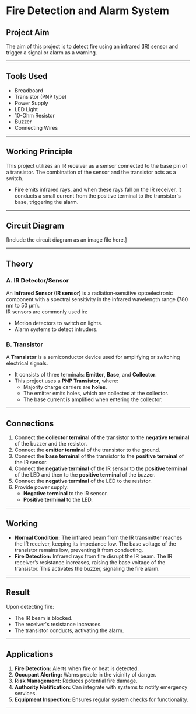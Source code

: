 
# Fire Detection and Alarm System

## Project Aim
The aim of this project is to detect fire using an infrared (IR) sensor and trigger a signal or alarm as a warning.

---

## Tools Used
- Breadboard
- Transistor (PNP type)
- Power Supply
- LED Light
- 10-Ohm Resistor
- Buzzer
- Connecting Wires

---

## Working Principle
This project utilizes an IR receiver as a sensor connected to the base pin of a transistor. The combination of the sensor and the transistor acts as a switch.  
- Fire emits infrared rays, and when these rays fall on the IR receiver, it conducts a small current from the positive terminal to the transistor's base, triggering the alarm.

---

## Circuit Diagram
[Include the circuit diagram as an image file here.]

---

## Theory

### A. IR Detector/Sensor
An **Infrared Sensor (IR sensor)** is a radiation-sensitive optoelectronic component with a spectral sensitivity in the infrared wavelength range (780 nm to 50 µm).  
IR sensors are commonly used in:
- Motion detectors to switch on lights.
- Alarm systems to detect intruders.

### B. Transistor
A **Transistor** is a semiconductor device used for amplifying or switching electrical signals.  
- It consists of three terminals: **Emitter**, **Base**, and **Collector**.
- This project uses a **PNP Transistor**, where:
  - Majority charge carriers are **holes**.
  - The emitter emits holes, which are collected at the collector.
  - The base current is amplified when entering the collector.

---

## Connections
1. Connect the **collector terminal** of the transistor to the **negative terminal** of the buzzer and the resistor.
2. Connect the **emitter terminal** of the transistor to the ground.
3. Connect the **base terminal** of the transistor to the **positive terminal** of the IR sensor.
4. Connect the **negative terminal** of the IR sensor to the **positive terminal** of the LED and then to the **positive terminal** of the buzzer.
5. Connect the **negative terminal** of the LED to the resistor.
6. Provide power supply:
   - **Negative terminal** to the IR sensor.
   - **Positive terminal** to the LED.

---

## Working
- **Normal Condition:** The infrared beam from the IR transmitter reaches the IR receiver, keeping its impedance low. The base voltage of the transistor remains low, preventing it from conducting.
- **Fire Detection:** Infrared rays from fire disrupt the IR beam. The IR receiver’s resistance increases, raising the base voltage of the transistor. This activates the buzzer, signaling the fire alarm.

---

## Result
Upon detecting fire:
- The IR beam is blocked.
- The receiver's resistance increases.
- The transistor conducts, activating the alarm.

---

## Applications
1. **Fire Detection:** Alerts when fire or heat is detected.
2. **Occupant Alerting:** Warns people in the vicinity of danger.
3. **Risk Management:** Reduces potential fire damage.
4. **Authority Notification:** Can integrate with systems to notify emergency services.
5. **Equipment Inspection:** Ensures regular system checks for functionality.

---

